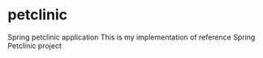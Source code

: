 # petclinic
Spring petclinic application
This is my implementation of reference Spring Petclinic project
